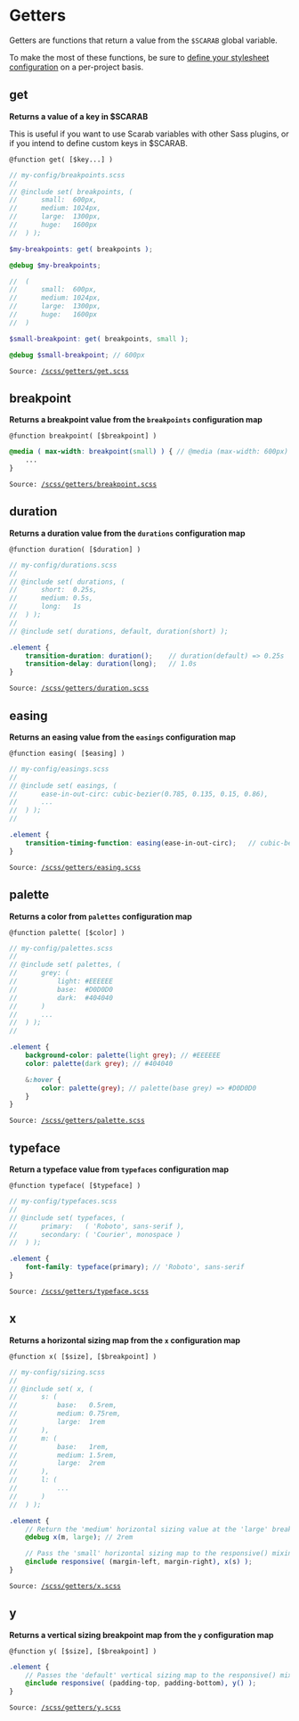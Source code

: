 # Getters
Getters are functions that return a value from the `$SCARAB` global variable.

To make the most of these functions, be sure to [define your stylesheet configuration](https://github.com/watchtowerdigital/scarab#configuration) on a per-project basis.

## get
**Returns a value of a key in $SCARAB**

This is useful if you want to use Scarab variables with other Sass plugins, or if you intend to define custom keys in $SCARAB.

`@function get( [$key...] )`


```scss
// my-config/breakpoints.scss
//
// @include set( breakpoints, (
//		small:  600px,
//		medium: 1024px,
//		large:  1300px,
//		huge:   1600px
//	) );

$my-breakpoints: get( breakpoints );

@debug $my-breakpoints;

//	(
//		small:  600px,
//		medium: 1024px,
//		large:  1300px,
//		huge:   1600px
//	)

$small-breakpoint: get( breakpoints, small );

@debug $small-breakpoint; // 600px
```

`Source: `[`/scss/getters/get.scss`](../scss/getters/get.scss)



## breakpoint
**Returns a breakpoint value from the `breakpoints` configuration map**

`@function breakpoint( [$breakpoint] )`

```scss
@media ( max-width: breakpoint(small) ) { // @media (max-width: 600px)
	...
}
```

`Source: `[`/scss/getters/breakpoint.scss`](../scss/getters/breakpoint.scss)



## duration
**Returns a duration value from the `durations` configuration map**

`@function duration( [$duration] )`

```scss
// my-config/durations.scss
//
// @include set( durations, (
//		short:  0.25s,
//		medium: 0.5s,
//		long:   1s
//	) );
//
// @include set( durations, default, duration(short) );

.element {
	transition-duration: duration();	// duration(default) => 0.25s
	transition-delay: duration(long);	// 1.0s
}
```

`Source: `[`/scss/getters/duration.scss`](../scss/getters/duration.scss)



## easing
**Returns an easing value from the `easings` configuration map**

`@function easing( [$easing] )`

```scss
// my-config/easings.scss
//
// @include set( easings, (
//		ease-in-out-circ: cubic-bezier(0.785, 0.135, 0.15, 0.86),
//      ...
//	) );
//

.element {
	transition-timing-function: easing(ease-in-out-circ);	// cubic-bezier(0.785, 0.135, 0.15, 0.86)
}
```

`Source: `[`/scss/getters/easing.scss`](../scss/getters/easing.scss)



## palette
**Returns a color from `palettes` configuration map**

`@function palette( [$color] )`

```scss
// my-config/palettes.scss
//
// @include set( palettes, (
//		grey: (
//			light: #EEEEEE
//			base:  #D0D0D0
//			dark:  #404040
//		)
//      ...
//	) );
//

.element {
	background-color: palette(light grey); // #EEEEEE
	color: palette(dark grey); // #404040

	&:hover {
		color: palette(grey); // palette(base grey) => #D0D0D0
	}
}
```

`Source: `[`/scss/getters/palette.scss`](../scss/getters/palette.scss)



## typeface
**Return a typeface value from `typefaces` configuration map**

`@function typeface( [$typeface] )`

```scss
// my-config/typefaces.scss
//
// @include set( typefaces, (
//		primary:   ( 'Roboto', sans-serif ),
//		secondary: ( 'Courier', monospace )
//	) );

.element {
	font-family: typeface(primary);	// 'Roboto', sans-serif
}
```

`Source: `[`/scss/getters/typeface.scss`](../scss/getters/typeface.scss)



## x
**Returns a horizontal sizing map from the `x` configuration map**

`@function x( [$size], [$breakpoint] )`

```scss
// my-config/sizing.scss
//
// @include set( x, (
//		s: (
//			base:   0.5rem,
//			medium: 0.75rem,
//			large:  1rem
//		),
//		m: (
//			base:   1rem,
//			medium: 1.5rem,
//			large:  2rem
//		),
//		l: (
//			...
//		)
//	) );

.element {
	// Return the 'medium' horizontal sizing value at the 'large' breakpoint
	@debug x(m, large); // 2rem

	// Pass the 'small' horizontal sizing map to the responsive() mixin
	@include responsive( (margin-left, margin-right), x(s) );
}
```

`Source: `[`/scss/getters/x.scss`](../scss/getters/x.scss)



## y
**Returns a vertical sizing breakpoint map from the `y` configuration map**

`@function y( [$size], [$breakpoint] )`

```scss
.element {
	// Passes the 'default' vertical sizing map to the responsive() mixin
	@include responsive( (padding-top, padding-bottom), y() );
}
```

`Source: `[`/scss/getters/y.scss`](../scss/getters/y.scss)
